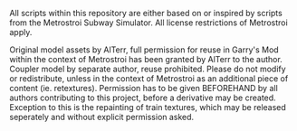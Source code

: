 All scripts within this repository are either based on or inspired by scripts from the Metrostroi Subway Simulator. All license restrictions of Metrostroi apply.

Original model assets by AlTerr, full permission for reuse in Garry's Mod within the context of Metrostroi has been granted by AlTerr to the author.
Coupler model by separate author, reuse prohibited.
Please do not modify or redistribute, unless in the context of Metrostroi as an additional piece of content (ie. retextures). Permission has to be given BEFOREHAND by all authors contributing to this project, before a derivative may be created. Exception to this is the repainting of train textures, which may be released seperately and without explicit permission asked.

